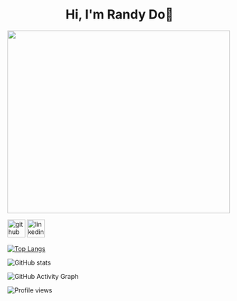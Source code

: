 <center> <h1>Hi, I'm Randy Do🫡</h1> </center>

<img src="https://media.giphy.com/media/v1.Y2lkPTc5MGI3NjExNjhmMDg5OTY1ZmNiM2UwNWRiNjZhMWU2MTU3NWFlMzhjNzVhMWU2MCZjdD1z/W8oRwnoBndXVQ3OERD/giphy.gif" width="500" height="410" />

[<img src='https://cdn.jsdelivr.net/npm/simple-icons@3.0.1/icons/github.svg' alt='github' height='40'>](https://github.com/randyydoo)  [<img src='https://cdn.jsdelivr.net/npm/simple-icons@3.0.1/icons/linkedin.svg' alt='linkedin' height='40'>](https://www.linkedin.com/in/https://www.linkedin.com/in/randy-do-26b63b209/)  

[![Top Langs](https://github-readme-stats.vercel.app/api/top-langs/?username=randyydoo)](https://github.com/anuraghazra/github-readme-stats)

![GitHub stats](https://github-readme-stats.vercel.app/api?username=randyydoo&show_icons=true)  

![GitHub Activity Graph](https://activity-graph.herokuapp.com/graph?username=randyydoo)  

![Profile views](https://gpvc.arturio.dev/randyydoo)  

